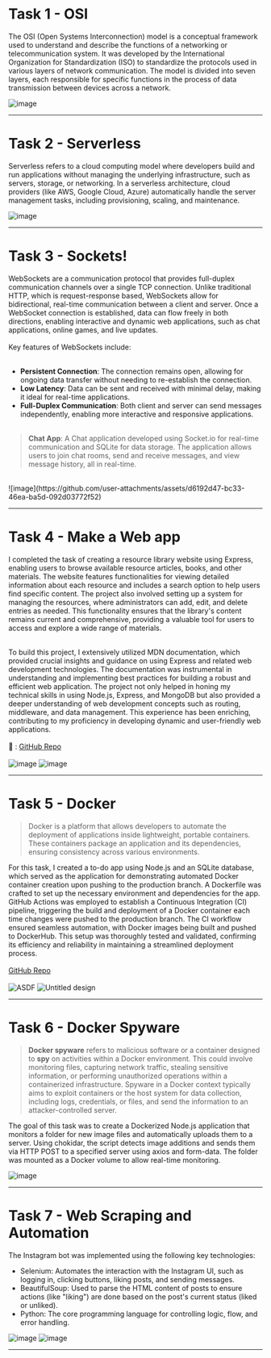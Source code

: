 # Task 1 - OSI

The OSI (Open Systems Interconnection) model is a conceptual framework used to understand and describe the functions of a networking or telecommunication system. It was developed by the International Organization for Standardization (ISO) to standardize the protocols used in various layers of network communication. The model is divided into seven layers, each responsible for specific functions in the process of data transmission between devices across a network.

![image](https://github.com/user-attachments/assets/43485385-7795-4663-85b4-402787d0a829)

***

# Task 2 - Serverless

Serverless refers to a cloud computing model where developers build and run applications without managing the underlying infrastructure, such as servers, storage, or networking. In a serverless architecture, cloud providers (like AWS, Google Cloud, Azure) automatically handle the server management tasks, including provisioning, scaling, and maintenance.

![image](https://github.com/user-attachments/assets/84333aaf-0efe-430a-bdf9-7e44e0aa4ff0)

***

# Task 3 - Sockets!

WebSockets are a communication protocol that provides full-duplex communication channels over a single TCP connection. Unlike traditional HTTP, which is request-response based, WebSockets allow for bidirectional, real-time communication between a client and server. Once a WebSocket connection is established, data can flow freely in both directions, enabling interactive and dynamic web applications, such as chat applications, online games, and live updates.
<br /><br />
Key features of WebSockets include:<br /><br />
- **Persistent Connection**: The connection remains open, allowing for ongoing data transfer without needing to re-establish the connection.
- **Low Latency**: Data can be sent and received with minimal delay, making it ideal for real-time applications.
- **Full-Duplex Communication**: Both client and server can send messages independently, enabling more interactive and responsive applications.
<br /><br />
> **Chat App**:
A Chat application developed using Socket.io for real-time communication and SQLite for data storage. The application allows users to join chat rooms, send and receive messages, and view message history, all in real-time.
<br>
![image](https://github.com/user-attachments/assets/d6192d47-bc33-46ea-ba5d-092d03772f52)

***

# Task 4 - Make a Web app

I completed the task of creating a resource library website using Express, enabling users to browse available resource articles, books, and other materials. The website features functionalities for viewing detailed information about each resource and includes a search option to help users find specific content. The project also involved setting up a system for managing the resources, where administrators can add, edit, and delete entries as needed. This functionality ensures that the library's content remains current and comprehensive, providing a valuable tool for users to access and explore a wide range of materials.
<br /><br />

To build this project, I extensively utilized MDN documentation, which provided crucial insights and guidance on using Express and related web development technologies. The documentation was instrumental in understanding and implementing best practices for building a robust and efficient web application. The project not only helped in honing my technical skills in using Node.js, Express, and MongoDB but also provided a deeper understanding of web development concepts such as routing, middleware, and data management. This experience has been enriching, contributing to my proficiency in developing dynamic and user-friendly web applications.
<br /><br />
🔗 : [GitHub Repo](https://github.com/Karthikeyan1508/express-locallibrary)
<br /><br />
![image](https://github.com/user-attachments/assets/88177d5c-a5b9-485c-a981-6689a7388097)
![image](https://github.com/user-attachments/assets/657effac-4c10-4668-aa88-dd6cc9bb49fc)

***

# Task 5 - Docker

> Docker is a platform that allows developers to automate the deployment of applications inside lightweight, portable containers. These containers package an application and its dependencies, ensuring consistency across various environments.

For this task, I created a to-do app using Node.js and an SQLite database, which served as the application for demonstrating automated Docker container creation upon pushing to the production branch. A Dockerfile was crafted to set up the necessary environment and dependencies for the app. GitHub Actions was employed to establish a Continuous Integration (CI) pipeline, triggering the build and deployment of a Docker container each time changes were pushed to the production branch. The CI workflow ensured seamless automation, with Docker images being built and pushed to DockerHub. This setup was thoroughly tested and validated, confirming its efficiency and reliability in maintaining a streamlined deployment process.
<br /><br />
[GitHub Repo](https://github.com/Karthikeyan1508/docker-practice)<br /><br />
![ASDF](https://github.com/user-attachments/assets/9ff549c9-3c13-4f0f-8c02-cc71d7a9966b)
![Untitled design](https://github.com/user-attachments/assets/75c65741-708b-471f-9e8b-46d8258fd3cb)

***

# Task 6 - Docker Spyware

> **Docker spyware** refers to malicious software or a container designed to **spy** on activities within a Docker environment. This could involve monitoring files, capturing network traffic, stealing sensitive information, or performing unauthorized operations within a containerized infrastructure. Spyware in a Docker context typically aims to exploit containers or the host system for data collection, including logs, credentials, or files, and send the information to an attacker-controlled server.

The goal of this task was to create a Dockerized Node.js application that monitors a folder for new image files and automatically uploads them to a server. Using chokidar, the script detects image additions and sends them via HTTP POST to a specified server using axios and form-data. The folder was mounted as a Docker volume to allow real-time monitoring.

![image](https://github.com/user-attachments/assets/3fd66c00-8677-4022-be0a-d66d1e20c799)

***

# Task 7 - Web Scraping and Automation

The Instagram bot was implemented using the following key technologies:

- Selenium: Automates the interaction with the Instagram UI, such as logging in, clicking buttons, liking posts, and sending messages.
- BeautifulSoup: Used to parse the HTML content of posts to ensure actions (like "liking") are done based on the post's current status (liked or unliked).
- Python: The core programming language for controlling logic, flow, and error handling.

![image](https://github.com/user-attachments/assets/8670701a-10a8-4114-b7bd-4a7625c1d6f9)
![image](https://github.com/user-attachments/assets/cfe123e2-619d-4837-8b06-98fd2ceb0e94)

***
